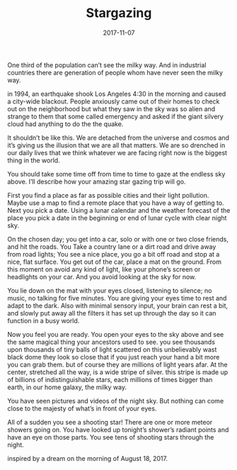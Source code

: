 ﻿---
title: Stargazing
date: 2017-11-07
category: Freewritings
tags: instructions
layout: post
---

One third of the population can’t see the milky way. And in industrial countries there are generation of people whom have never seen the milky way. 

in 1994, an earthquake shook Los Angeles 4:30 in the morning and caused a city-wide blackout. People anxiously came out of their homes to check out on the neighborhood but what they saw in the sky was so alien and strange to them that some called emergency and asked if the giant silvery cloud had anything to do the the quake.   

It shouldn’t be like this. We are detached from the universe and cosmos and it’s giving us the illusion that we are all that matters. We are so drenched in our daily lives that we think whatever we are facing right now is the biggest thing in the world. 

You should take some time off from time to time to gaze at the endless sky above. I’ll describe how your amazing star gazing trip will go. 

First you find a place as far as possible cities and their light pollution. Maybe use a map to find a remote place that you have a way of getting to. Next you pick a date. Using a lunar calendar and the weather forecast of the place you pick a date in the beginning or end of lunar cycle with clear night sky.

On the chosen day; you get into a car, solo or with one or two close friends, and hit the roads. You Take a country lane or a dirt road and drive away from road lights; You see a nice place, you go a bit off road and stop at a nice, flat surface. You get out of the car, place a mat on the ground. From this moment on avoid any kind of light, like your phone’s screen or headlights on your car. And you avoid looking at the sky for now.

You lie down on the mat with your eyes closed, listening to silence; no music, no talking for five minutes. You are giving your eyes time to rest and adapt to the dark. Also with minimal sensory input, your brain can rest a bit, and slowly put away all the filters it has set up through the day so it can function in a busy world. 

Now you feel you are ready. You open your eyes to the sky above and see the same magical thing your ancestors used to see. you see thousands upon thousands of tiny balls of light scattered on this unbelievably wast black dome they look so close that if you just reach your hand a bit more you can grab them. but of course they are millions of light years afar. At the center, stretched all the way, is a wide stripe of silver. this  stripe is made up of billions of indistinguishable stars, each millions of times bigger than earth, in our home galaxy, the milky way.

You have seen pictures and videos of the night sky. But nothing can come close to the majesty of what’s in front of your eyes.

All of a sudden you see a shooting star! There are one or more meteor showers going on. You have looked up tonight’s shower’s radiant points and have an eye on those parts. You see tens of shooting stars through the night.

inspired by a dream on the morning of August 18, 2017.